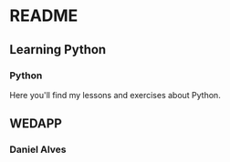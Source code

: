 # README
## Learning Python
### Python
Here you'll find my lessons and exercises about Python.


## WEDAPP
### Daniel Alves